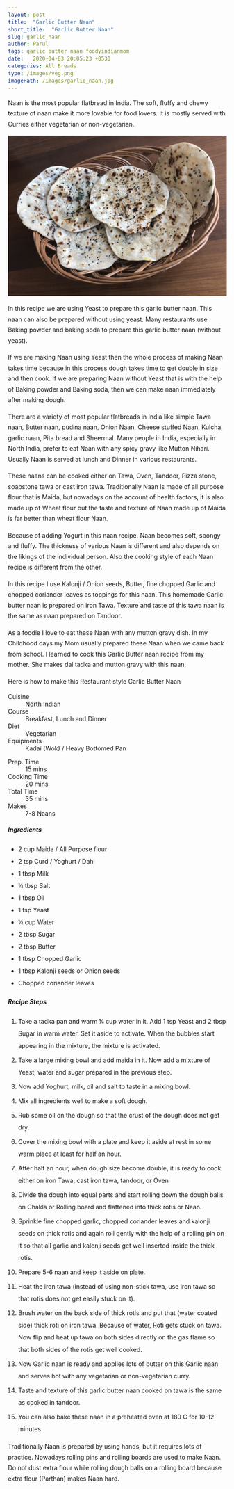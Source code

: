```yaml
---
layout: post
title:  "Garlic Butter Naan"
short_title:  "Garlic Butter Naan"
slug: garlic_naan
author: Parul
tags: garlic butter naan foodyindianmom
date:   2020-04-03 20:05:23 +0530
categories: All Breads
type: /images/veg.png
imagePath: /images/garlic_naan.jpg
---
```

<p class="text-justify" style="line-height: 175%;">
Naan is the most popular flatbread in India. The soft, fluffy and chewy texture of naan make it more lovable for food lovers. It is mostly served with Curries either vegetarian or non-vegetarian.
</p>

<div class="row">
    <div class="col-md-12"><img src="../images/garlic_naan.jpg" alt="" class="rounded img-fluid mb-2"></div>
</div>

<p class="text-justify" style="line-height: 175%;">
In this recipe we are using Yeast to prepare this garlic butter naan. This naan can also be prepared without using yeast. Many restaurants use Baking powder and baking soda to prepare this garlic butter naan (without yeast).
</p>

<p class="text-justify" style="line-height: 175%;">
If we are making Naan using Yeast then the whole process of making Naan takes time because in this process dough takes time to get double in size and then cook. If we are preparing Naan without Yeast that is with the help of Baking powder and Baking soda, then we can make naan immediately after making dough.
</p>

<p class="text-justify" style="line-height: 175%;">
There are a variety of most popular flatbreads in India like simple Tawa naan, Butter naan, pudina naan, Onion Naan, Cheese stuffed Naan, Kulcha, garlic naan, Pita bread and Sheermal. Many people in India, especially in North India, prefer to eat Naan with any spicy gravy like Mutton Nihari. Usually Naan is served at lunch and Dinner in various restaurants.
</p>

<p class="text-justify" style="line-height: 175%;">
These naans can be cooked either on Tawa, Oven, Tandoor, Pizza stone, soapstone tawa or cast iron tawa. Traditionally Naan is made of all purpose flour that is Maida, but nowadays on the account of health factors, it is also made up of Wheat flour but the taste and texture of  Naan made up of Maida is far better than wheat flour Naan.
</p>

<p class="text-justify" style="line-height: 175%;">
Because of adding Yogurt in this naan recipe, Naan becomes soft, spongy and fluffy. The thickness of various Naan is different and also depends on the likings of the individual person. Also the cooking style of each Naan recipe is different from the other.
</p>

<p class="text-justify" style="line-height: 175%;">
In this recipe I use Kalonji / Onion seeds, Butter, fine chopped Garlic and chopped coriander leaves as toppings for this naan. This homemade  Garlic butter naan is prepared on iron Tawa. Texture and taste of this tawa naan is the same as naan prepared on Tandoor.
</p>

<p class="text-justify" style="line-height: 175%;">
As a foodie I love to eat these Naan with any mutton gravy dish. In my Childhood days my Mom usually prepared these Naan when we came back from school. I learned to cook this Garlic Butter naan recipe from my mother. She makes dal tadka and mutton gravy with this naan.
</p>

<p class="text-justify" style="line-height: 175%;">
Here is how to make this Restaurant style Garlic Butter Naan
</p>

<div class="row">
    <div class="col-md-6">
        <dl class="row">
            <dt class="col-sm-4">Cuisine</dt><dd class="col-sm-7">North Indian</dd>
            <dt class="col-sm-4">Course</dt><dd class="col-sm-7">Breakfast, Lunch and Dinner</dd>
            <dt class="col-sm-4">Diet</dt><dd class="col-sm-7">Vegetarian</dd>
            <dt class="col-sm-4">Equipments</dt><dd class="col-sm-7">Kadai (Wok) / Heavy Bottomed Pan</dd>
        </dl>
    </div>
    <div class="col-md-6">
        <dl class="row">
            <dt class="col-sm-5">Prep. Time</dt><dd class="col-sm-7">15 mins</dd>
            <dt class="col-sm-5">Cooking Time</dt><dd class="col-sm-7">20 mins</dd>
            <dt class="col-sm-5">Total Time</dt><dd class="col-sm-7">35 mins</dd>
            <dt class="col-sm-5">Makes</dt><dd class="col-sm-7">7-8 Naans</dd>
        </dl>
    </div>
</div>

<div class="recipe-section-divider"></div>
<div class="row" id="ingredients">
    <div class="col-md-12"><h5 class="font-weight-bold">Ingredients</h5></div>
</div>
<div class="row">
    <div class="col-md-12">
        <ul class="post-list" style="line-height: 200%">
            <li>2 cup Maida / All Purpose flour</li>
            <li>2 tsp Curd / Yoghurt / Dahi</li>
            <li>1 tbsp Milk</li>
            <li>¼ tbsp Salt</li>
            <li>1 tbsp Oil</li>
            <li>1 tsp Yeast</li>
            <li>¼ cup Water</li>
            <li>2 tbsp Sugar</li>
            <li>2 tbsp Butter</li>
            <li>1 tbsp Chopped Garlic</li>
            <li>1 tbsp Kalonji seeds or Onion seeds</li>
            <li>Chopped coriander leaves</li>
        </ul>
    </div>
</div>

<div class="recipe-section-divider"></div>
<div class="row" id="recipe">
    <div class="col-md-12"><h5 class="font-weight-bold">Recipe Steps</h5></div>
</div>
<div class="row">
    <div class="col-md-12">
        <ol class="post-list text-justify" style="line-height: 200%">
            <li style="margin-bottom:5px;">Take a tadka pan and warm ¼ cup water in it. Add 1 tsp Yeast and 2 tbsp Sugar in warm water. Set it aside to activate. When the bubbles start appearing in the mixture, the mixture is activated.</li>
            <li style="margin-bottom:5px;">Take a large mixing bowl and add maida in it. Now add a mixture of Yeast, water and sugar prepared in the previous step.</li>
            <li style="margin-bottom:5px;">Now add Yoghurt, milk, oil and salt to taste in a mixing bowl.</li>
            <li style="margin-bottom:5px;">Mix all ingredients well to make a soft dough.</li>
            <li style="margin-bottom:5px;">Rub some oil on the dough so that the crust of the dough does not get dry.</li>
            <li style="margin-bottom:5px;">Cover the mixing bowl with a plate and keep it aside at rest in some warm place at least for half an hour.</li>
            <li style="margin-bottom:5px;">After half an hour, when dough size become double, it is ready to cook either on iron  Tawa, cast iron tawa, tandoor, or Oven</li>
            <li style="margin-bottom:5px;">Divide the dough into equal parts and start rolling down the dough balls on Chakla or Rolling board and flattened into thick rotis or Naan.</li>
            <li style="margin-bottom:5px;">Sprinkle fine chopped garlic, chopped coriander leaves and kalonji seeds on thick rotis and again roll gently with the help of a rolling pin on it so that all garlic and kalonji seeds get well inserted inside the thick rotis.</li>
            <li style="margin-bottom:5px;">Prepare 5-6 naan and keep it aside on plate.</li>
            <li style="margin-bottom:5px;">Heat the iron tawa (instead of using non-stick tawa, use iron tawa so that rotis does not get easily stuck on it).</li>
            <li style="margin-bottom:5px;">Brush water on the back side of thick rotis and put that (water coated side) thick roti on iron tawa. Because of water, Roti gets stuck on tawa. Now flip and heat up tawa on both sides directly on the gas flame so that both sides of the rotis get well cooked.</li>
            <li style="margin-bottom:5px;">Now Garlic naan is ready and applies lots of butter on this Garlic naan and serves hot with any vegetarian or non-vegetarian curry.</li>
            <li style="margin-bottom:5px;">Taste and texture of this garlic butter naan cooked on tawa is the same as cooked in tandoor.</li>
            <li style="margin-bottom:5px;">You can also bake these naan in a preheated oven at 180 C for 10-12 minutes.</li>
        </ol>
        <p class="text-justify" style="line-height: 175%;"><i class="fas fa-lightbulb"></i> Traditionally Naan is prepared by using hands, but it requires lots of practice. Nowadays rolling pins and rolling boards are used to make Naan. Do not dust extra flour while rolling dough balls on a rolling board because extra flour (Parthan) makes Naan hard.</p>
    </div>
</div>
<br>
